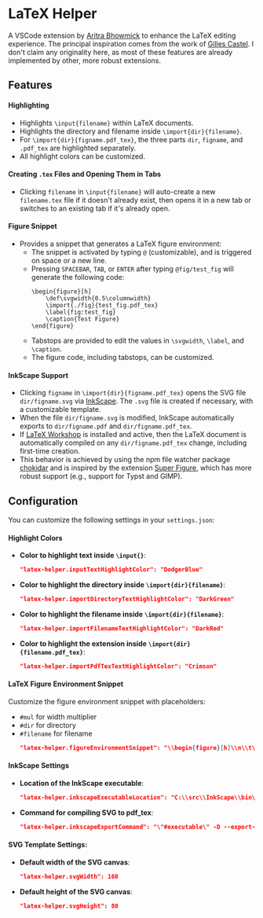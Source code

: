 # LaTeX Helper

A VSCode extension by [Aritra Bhowmick](https://github.com/ChesterXXX) to enhance the LaTeX editing experience. The principal inspiration comes from the work of [Gilles Castel](https://castel.dev/). I don't claim any originality here, as most of these features are already implemented by other, more robust extensions.

## Features

#### Highlighting
-   Highlights `\input{filename}` within LaTeX documents.
-   Highlights the directory and filename inside `\import{dir}{filename}`.
-   For `\import{dir}{figname.pdf_tex}`, the three parts `dir`, `figname`, and `.pdf_tex` are highlighted separately.
-   All highlight colors can be customized.

#### Creating `.tex` Files and Opening Them in Tabs
-   Clicking `filename` in `\input{filename}` will auto-create a new `filename.tex` file if it doesn't already exist, then opens it in a new tab or switches to an existing tab if it's already open.

#### Figure Snippet
-   Provides a snippet that generates a LaTeX figure environment:
    -   The snippet is activated by typing `@` (customizable), and is triggered on space or a new line.
    -   Pressing `SPACEBAR`, `TAB`, or `ENTER` after typing `@fig/test_fig` will generate the following code:
        ```
        \begin{figure}[h]
            \def\svgwidth{0.5\columnwidth}
            \import{./fig}{test_fig.pdf_tex}
            \label{fig:test_fig}
            \caption{Test Figure}
        \end{figure}
        ```
    -   Tabstops are provided to edit the values in `\svgwidth`, `\label`, and `\caption`.
    -   The figure code, including tabstops, can be customized.

#### InkScape Support
-   Clicking `figname` in `\import{dir}{figname.pdf_tex}` opens the SVG file `dir/figname.svg` via [InkScape](https://inkscape.org/). The `.svg` file is created if necessary, with a customizable template.
-   When the file `dir/figname.svg` is modified, InkScape automatically exports to `dir/figname.pdf` and `dir/figname.pdf_tex`.
-   If [LaTeX Workshop](vscode:extension/James-Yu.latex-workshop) is installed and active, then the LaTeX document is automatically compiled on any `dir/figname.pdf_tex` change, including first-time creation.
-   This behavior is achieved by using the npm file watcher package [chokidar](https://www.npmjs.com/package/chokidar) and is inspired by the extension [Super Figure](vscode:extension/peterson.super-figure), which has more robust support (e.g., support for Typst and GIMP).

## Configuration

You can customize the following settings in your `settings.json`:

#### Highlight Colors

-   **Color to highlight text inside `\input{}`**:
    ```json
    "latex-helper.inputTextHighlightColor": "DodgerBlue"
    ```
-   **Color to highlight the directory inside `\import{dir}{filename}`**:
    ```json
    "latex-helper.importDirectoryTextHighlightColor": "DarkGreen"
    ```

-   **Color to highlight the filename inside `\import{dir}{filename}`**:
    ```json
    "latex-helper.importFilenameTextHighlightColor": "DarkRed"
    ```

-   **Color to highlight the extension inside `\import{dir}{filename.pdf_tex}`**:
    ```json
    "latex-helper.importPdfTexTextHighlightColor": "Crimson"
    ```

#### LaTeX Figure Environment Snippet

Customize the figure environment snippet with placeholders:

-   `#mul` for width multiplier
-   `#dir` for directory
-   `#filename` for filename
    ```json
    "latex-helper.figureEnvironmentSnippet": "\\begin{figure}[h]\\n\\t\\def\\svgwidth{${1:#mul}\\columnwidth}\\n\\t\\import{#dir}{#filename.pdf_tex}\\n\\t\\label{fig:${2:#filename}}\\n\\t\\caption{${3:Some Figure}}\\n\\end{figure}"
    ```

#### InkScape Settings

-   **Location of the InkScape executable**:
    ```json
    "latex-helper.inkscapeExecutableLocation": "C:\\src\\InkScape\\bin\\inkscape.exe"
    ```

-   **Command for compiling SVG to pdf_tex**:
    ```json
    "latex-helper.inkscapeExportCommand": "\"#executable\" -D --export-latex --export-dpi 300 --export-filename=\"#pdf\" \"#svg\""
    ```

#### SVG Template Settings:

-   **Default width of the SVG canvas**:
    ```json
    "latex-helper.svgWidth": 160
    ```

-   **Default height of the SVG canvas**:
    ```json
    "latex-helper.svgHeight": 80
    ```
